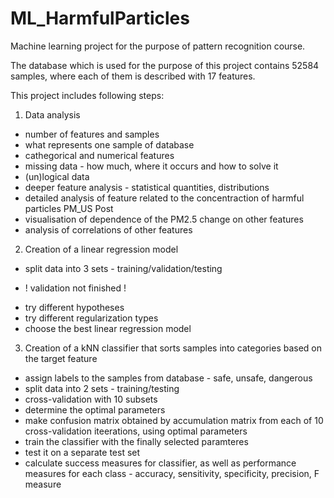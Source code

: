 # ML_HarmfulParticles
Machine learning project for the purpose of pattern recognition course. 

The database which is used for the purpose of this project contains 52584 samples, where each of them is described with 17 features.

This project includes following steps:
1. Data analysis
- number of features and samples
- what represents one sample of database
- cathegorical and numerical features
- missing data - how much, where it occurs and how to solve it
- (un)logical data
- deeper feature analysis - statistical quantities, distributions
- detailed analysis of feature related to the concentraction of harmful particles PM_US Post
- visualisation of dependence of the PM2.5 change on other features
- analysis of correlations of other features

2. Creation of a linear regression model
- split data into 3 sets - training/validation/testing
* ! validation not finished !
- try different hypotheses
- try different regularization types
- choose the best linear regression model

3. Creation of a kNN classifier that sorts samples into categories based on the target feature
- assign labels to the samples from database - safe, unsafe, dangerous
- split data into 2 sets - training/testing
- cross-validation with 10 subsets
- determine the optimal parameters
- make confusion matrix obtained by accumulation matrix from each of 10 cross-validation iteerations, using optimal parameters
- train the classifier with the finally selected paramteres
- test it on a separate test set
- calculate success measures for classifier, as well as performance measures for each class - accuracy, sensitivity, specificity, precision, F measure


